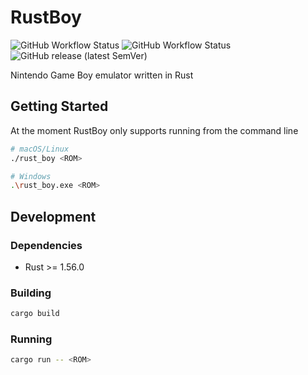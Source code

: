 # RustBoy

![GitHub Workflow Status](https://img.shields.io/github/workflow/status/mrivnak/rust-boy/Cargo%20Check)
![GitHub Workflow Status](https://img.shields.io/github/workflow/status/mrivnak/rust-boy/Run%20Unit%20Tests?label=tests)
![GitHub release (latest SemVer)](https://img.shields.io/github/v/release/mrivnak/rust-boy?display_name=tag&sort=semver)

Nintendo Game Boy emulator written in Rust

## Getting Started

At the moment RustBoy only supports running from the command line

```sh
# macOS/Linux
./rust_boy <ROM>

# Windows
.\rust_boy.exe <ROM>
```

## Development

### Dependencies

- Rust >= 1.56.0

### Building

```sh
cargo build
```

### Running

```sh
cargo run -- <ROM>
```

